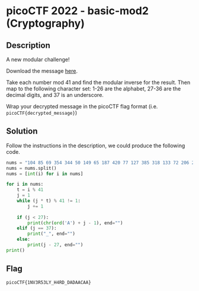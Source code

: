 # picoCTF 2022 - basic-mod2 (Cryptography)

## Description

A new modular challenge!

Download the message [here](https://artifacts.picoctf.net/c/500/message.txt).

Take each number mod 41 and find the modular inverse for the result. Then map to the following character set: 1-26 are the alphabet, 27-36 are the decimal digits, and 37 is an underscore.

Wrap your decrypted message in the picoCTF flag format (i.e. `picoCTF{decrypted_message}`)

## Solution

Follow the instructions in the description, we could produce the following code.

```python
nums = "104 85 69 354 344 50 149 65 187 420 77 127 385 318 133 72 206 236 206 83 342 206 370"
nums = nums.split()
nums = [int(i) for i in nums]

for i in nums:
    t = i % 41
    j = 1
    while (j * t) % 41 != 1:
        j += 1
    
    if (j < 27):
        print(chr(ord('A') + j - 1), end="")
    elif (j == 37):
        print("_", end="")
    else:
        print(j - 27, end="")
print()
```

## Flag

`picoCTF{1NV3R53LY_H4RD_DADAACAA}`
